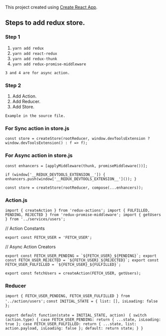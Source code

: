 This project created using [Create React App](https://github.com/facebook/create-react-app).

## Steps to add redux store.

### Step 1
1. `yarn add redux`
2. `yarn add react-redux`
3. `yarn add redux-thunk`
4. `yarn add redux-promise-middleware`

`3 and 4 are for async action.`

### Step 2
1. Add Action.
2. Add Reducer.
3. Add Store.

`Example in the source file.`

### For Sync action in store.js

`const store = createStore(rootReducer, window.devToolsExtension ? window.devToolsExtension() : f => f);
`

### For Async action in store.js
`
const enhancers = [applyMiddleware(thunk, promiseMiddleware())];
`

`if (window['__REDUX_DEVTOOLS_EXTENSION__']) {
  enhancers.push(window['__REDUX_DEVTOOLS_EXTENSION__']());
}
`

`
const store = createStore(rootReducer, compose(...enhancers));
`

### Action.js

`
import { createAction } from 'redux-actions';
import { FULFILLED, PENDING, REJECTED } from 'redux-promise-middleware';
import { getUsers } from '../services/users';
`

// Action Constants

`
export const FETCH_USER = 'FETCH_USER';
`

// Async Action Creators

``
export const FETCH_USER_PENDING = `${FETCH_USER}_${PENDING}`;
export const FETCH_USER_REJECTED = `${FETCH_USER}_${REJECTED}`;
export const FETCH_USER_FULFILLED = `${FETCH_USER}_${FULFILLED}`;
``

`
export const fetchUsers = createAction(FETCH_USER, getUsers);
`

### Reducer
`
import { FETCH_USER_PENDING, FETCH_USER_FULFILLED } from '../action/users';
`
`
const INITIAL_STATE = {
  list: [],
  isLoading: false
};
`

`
export default function(state = INITIAL_STATE, action) 
`
`{
  switch (action.type) {
    case FETCH_USER_PENDING:
      return {
        ...state,
        isLoading: true
      };
    case FETCH_USER_FULFILLED:
      return {
        ...state,
        list: action.payload,
        isLoading: false
      };
    default:
      return state;
  }
}`
